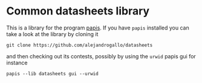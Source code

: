 # Common datasheets library #

This is a library for the program [papis](http://github.com/alejandrogallo/papis).
If you have `papis` installed you can take a look at the library by cloning it

```
git clone https://github.com/alejandrogallo/datasheets
```

and then checking out its contests, possibly by using the `urwid` papis gui
for instance

```
papis --lib datasheets gui --urwid
```
